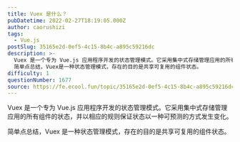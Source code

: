 ```yaml
---
title: Vuex 是什么？
pubDatetime: 2022-02-27T18:19:05.000Z
author: caorushizi
tags:
  - Vue.js
postSlug: 35165e2d-0ef5-4c15-8b4c-a895c59216dc
description: >-
  Vuex 是一个专为 Vue.js 应用程序开发的状态管理模式。它采用集中式存储管理应用的所有组件的状态，并以相应的规则保证状态以一种可预测的方式发生变化。
  简单点总结，Vuex是一种状态管理模式，存在的目的是共享可复用的组件状态。
difficulty: 1
questionNumber: 1677
source: https://fe.ecool.fun/topic/35165e2d-0ef5-4c15-8b4c-a895c59216dc
---
```


Vuex 是一个专为 Vue.js 应用程序开发的状态管理模式。它采用集中式存储管理应用的所有组件的状态，并以相应的规则保证状态以一种可预测的方式发生变化。

简单点总结，Vuex 是一种状态管理模式，存在的目的是共享可复用的组件状态。
